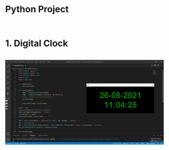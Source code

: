 # Python Project
<br>
<h1>1. Digital Clock</h1><br>
<img src = "Digital Clock/DigitalClockOutput.jpeg">
